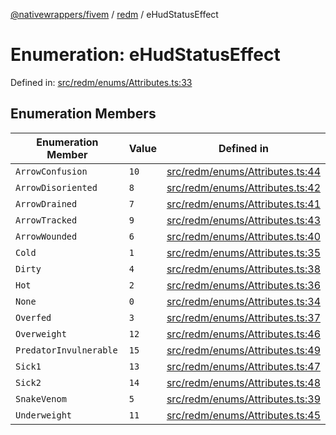 [@nativewrappers/fivem](../../README.md) / [redm](../README.md) / eHudStatusEffect

# Enumeration: eHudStatusEffect

Defined in: [src/redm/enums/Attributes.ts:33](https://github.com/nativewrappers/fivem/blob/712f0bf92fff25cfcad1f759429c48668c195b4a/src/redm/enums/Attributes.ts#L33)

## Enumeration Members

| Enumeration Member | Value | Defined in |
| ------ | ------ | ------ |
| <a id="arrowconfusion"></a> `ArrowConfusion` | `10` | [src/redm/enums/Attributes.ts:44](https://github.com/nativewrappers/fivem/blob/712f0bf92fff25cfcad1f759429c48668c195b4a/src/redm/enums/Attributes.ts#L44) |
| <a id="arrowdisoriented"></a> `ArrowDisoriented` | `8` | [src/redm/enums/Attributes.ts:42](https://github.com/nativewrappers/fivem/blob/712f0bf92fff25cfcad1f759429c48668c195b4a/src/redm/enums/Attributes.ts#L42) |
| <a id="arrowdrained"></a> `ArrowDrained` | `7` | [src/redm/enums/Attributes.ts:41](https://github.com/nativewrappers/fivem/blob/712f0bf92fff25cfcad1f759429c48668c195b4a/src/redm/enums/Attributes.ts#L41) |
| <a id="arrowtracked"></a> `ArrowTracked` | `9` | [src/redm/enums/Attributes.ts:43](https://github.com/nativewrappers/fivem/blob/712f0bf92fff25cfcad1f759429c48668c195b4a/src/redm/enums/Attributes.ts#L43) |
| <a id="arrowwounded"></a> `ArrowWounded` | `6` | [src/redm/enums/Attributes.ts:40](https://github.com/nativewrappers/fivem/blob/712f0bf92fff25cfcad1f759429c48668c195b4a/src/redm/enums/Attributes.ts#L40) |
| <a id="cold"></a> `Cold` | `1` | [src/redm/enums/Attributes.ts:35](https://github.com/nativewrappers/fivem/blob/712f0bf92fff25cfcad1f759429c48668c195b4a/src/redm/enums/Attributes.ts#L35) |
| <a id="dirty"></a> `Dirty` | `4` | [src/redm/enums/Attributes.ts:38](https://github.com/nativewrappers/fivem/blob/712f0bf92fff25cfcad1f759429c48668c195b4a/src/redm/enums/Attributes.ts#L38) |
| <a id="hot"></a> `Hot` | `2` | [src/redm/enums/Attributes.ts:36](https://github.com/nativewrappers/fivem/blob/712f0bf92fff25cfcad1f759429c48668c195b4a/src/redm/enums/Attributes.ts#L36) |
| <a id="none"></a> `None` | `0` | [src/redm/enums/Attributes.ts:34](https://github.com/nativewrappers/fivem/blob/712f0bf92fff25cfcad1f759429c48668c195b4a/src/redm/enums/Attributes.ts#L34) |
| <a id="overfed"></a> `Overfed` | `3` | [src/redm/enums/Attributes.ts:37](https://github.com/nativewrappers/fivem/blob/712f0bf92fff25cfcad1f759429c48668c195b4a/src/redm/enums/Attributes.ts#L37) |
| <a id="overweight"></a> `Overweight` | `12` | [src/redm/enums/Attributes.ts:46](https://github.com/nativewrappers/fivem/blob/712f0bf92fff25cfcad1f759429c48668c195b4a/src/redm/enums/Attributes.ts#L46) |
| <a id="predatorinvulnerable"></a> `PredatorInvulnerable` | `15` | [src/redm/enums/Attributes.ts:49](https://github.com/nativewrappers/fivem/blob/712f0bf92fff25cfcad1f759429c48668c195b4a/src/redm/enums/Attributes.ts#L49) |
| <a id="sick1"></a> `Sick1` | `13` | [src/redm/enums/Attributes.ts:47](https://github.com/nativewrappers/fivem/blob/712f0bf92fff25cfcad1f759429c48668c195b4a/src/redm/enums/Attributes.ts#L47) |
| <a id="sick2"></a> `Sick2` | `14` | [src/redm/enums/Attributes.ts:48](https://github.com/nativewrappers/fivem/blob/712f0bf92fff25cfcad1f759429c48668c195b4a/src/redm/enums/Attributes.ts#L48) |
| <a id="snakevenom"></a> `SnakeVenom` | `5` | [src/redm/enums/Attributes.ts:39](https://github.com/nativewrappers/fivem/blob/712f0bf92fff25cfcad1f759429c48668c195b4a/src/redm/enums/Attributes.ts#L39) |
| <a id="underweight"></a> `Underweight` | `11` | [src/redm/enums/Attributes.ts:45](https://github.com/nativewrappers/fivem/blob/712f0bf92fff25cfcad1f759429c48668c195b4a/src/redm/enums/Attributes.ts#L45) |
